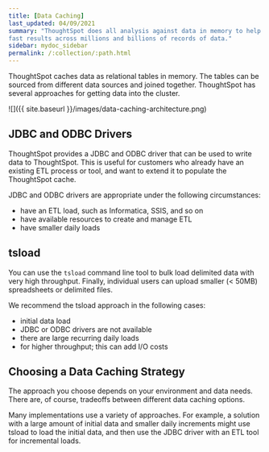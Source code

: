 ```yaml
---
title: [Data Caching]
last_updated: 04/09/2021
summary: "ThoughtSpot does all analysis against data in memory to help achieve
fast results across millions and billions of records of data."
sidebar: mydoc_sidebar
permalink: /:collection/:path.html
---
```

ThoughtSpot caches data as relational tables in memory. The tables can be
sourced from different data sources and joined together. ThoughtSpot has several approaches
for getting data into the cluster.

![]({{ site.baseurl }}/images/data-caching-architecture.png)

## JDBC and ODBC Drivers ##
ThoughtSpot provides a JDBC and ODBC driver that can be used to write data to
ThoughtSpot. This is useful for customers who already have an existing
ETL process or tool, and want to extend it to populate the ThoughtSpot cache.

JDBC and ODBC drivers are appropriate under the following circumstances:
<ul>
<li>have an ETL load, such as Informatica, SSIS, and so on</li>
<li>have available resources to create and manage ETL</li>
<li>have smaller daily loads</li>
</ul>

## tsload ##
You can use the `tsload` command line tool to bulk load delimited data with very
high throughput. Finally, individual users can upload smaller (< 50MB)
spreadsheets or delimited files.

We recommend the tsload approach in the following cases:
<ul>
<li>initial data load</li>
<li>JDBC or ODBC drivers are not available</li>
<li>there are large recurring daily loads</li>
<li>for higher throughput; this can add I/O costs</li>
</ul>


## Choosing a Data Caching Strategy ##

The approach you choose depends on your environment and data needs. There are, of course, tradeoffs between different data caching options.

Many implementations use a variety of approaches. For example, a solution with a
large amount of initial data and smaller daily increments might use tsload to
load the initial data, and then use the JDBC driver with an ETL tool for
incremental loads.

